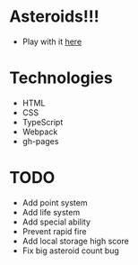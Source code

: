 # Asteroids!!!

- Play with it [here](https://joshuasearle.github.io/asteroids/)

# Technologies

- HTML
- CSS
- TypeScript
- Webpack
- gh-pages

# TODO

- Add point system
- Add life system
- Add special ability
- Prevent rapid fire
- Add local storage high score
- Fix big asteroid count bug